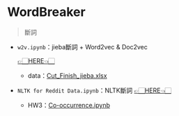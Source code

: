 # WordBreaker
> 斷詞

- `w2v.ipynb`：jieba斷詞 + Word2vec & Doc2vec
   
   [👉🏻HERE👈🏻](https://github.com/vanikk06/NOMURA_PROJECT/blob/master/Analysis/WordBreaker/w2v.ipynb)
    - data：[Cut_Finish_jieba.xlsx](https://github.com/vanikk06/NOMURA_PROJECT/blob/master/Analysis/WordBreaker/Cut_Finish_jieba.xlsx)
    
   
   
- `NLTK for Reddit Data.ipynb`：NLTK斷詞
   [👉🏻HERE👈🏻](https://github.com/vanikk06/NOMURA_PROJECT/blob/master/Analysis/WordBreaker/NLTK%20for%20Reddit%20Data.ipynb)
   
    - HW3：[Co-occurrence.ipynb](https://github.com/vanikk06/NOMURA_PROJECT/blob/master/Analysis/WordBreaker/Co-occurrence.ipynb)
